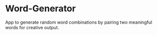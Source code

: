 
# Word-Generator
App to generate random word combinations by pairing two meaningful words for creative output.

